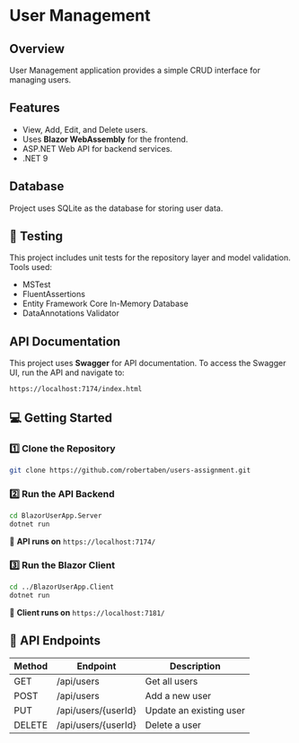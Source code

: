 # User Management

## Overview
User Management application provides a simple CRUD interface for managing users.

## Features
- View, Add, Edit, and Delete users.
- Uses **Blazor WebAssembly** for the frontend.
- ASP.NET Web API for backend services.
- .NET 9

##  Database
Project uses SQLite as the database for storing user data.

## 🧪 Testing
This project includes unit tests for the repository layer and model validation. Tools used:

- MSTest
- FluentAssertions
- Entity Framework Core In-Memory Database
- DataAnnotations Validator
  
## API Documentation
This project uses **Swagger** for API documentation. To access the Swagger UI, run the API and navigate to:
```
https://localhost:7174/index.html
```

## 💻 Getting Started
### 1️⃣ Clone the Repository
```sh
git clone https://github.com/robertaben/users-assignment.git
```

### 2️⃣ Run the API Backend
```sh
cd BlazorUserApp.Server
dotnet run
```
🚀 **API runs on** `https://localhost:7174/`

### 3️⃣ Run the Blazor Client
```sh
cd ../BlazorUserApp.Client
dotnet run
```
🚀 **Client runs on** `https://localhost:7181/`

## 🔄 API Endpoints
| Method | Endpoint            | Description           |
|--------|---------------------|-----------------------|
| GET    | /api/users          | Get all users         |
| POST   | /api/users          | Add a new user        |
| PUT    | /api/users/{userId} | Update an existing user |
| DELETE | /api/users/{userId} | Delete a user        |

